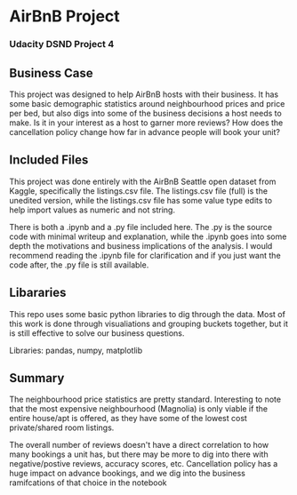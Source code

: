 # AirBnB Project
### Udacity DSND Project 4

## Business Case

This project was designed to help AirBnB hosts with their business.  It has some basic demographic statistics around neighbourhood prices and price per bed, but also digs into some of the business decisions a host needs to make.  Is it in your interest as a host to garner more reviews? How does the cancellation policy change how far in advance people will book your unit?

## Included Files

This project was done entirely with the AirBnB Seattle open dataset from Kaggle, specifically the listings.csv file.  The listings.csv file (full) is the unedited version, while the listings.csv file has some value type edits to help import values as numeric and not string.  

There is both a .ipynb and a .py file included here.  The .py is the source code with minimal writeup and explanation, while the .ipynb goes into some depth the motivations and business implications of the analysis.  I would recommend reading the .ipynb file for clarification and if you just want the code after, the .py file is still available. 

## Libararies

This repo uses some basic python libraries to dig through the data.  Most of this work is done through visualiations and grouping buckets together, but it is still effective to solve our business questions. 

Libraries: pandas, numpy, matplotlib

## Summary

The neighbourhood price statistics are pretty standard.  Interesting to note that the most expensive neighbourhood (Magnolia) is only viable if the entire house/apt is offered, as they have some of the lowest cost private/shared room listings.  

The overall number of reviews doesn't have a direct correlation to how many bookings a unit has, but there may be more to dig into there with negative/postive reviews, accuracy scores, etc.  Cancellation policy has a huge impact on advance bookings, and we dig into the business ramifcations of that choice in the notebook
